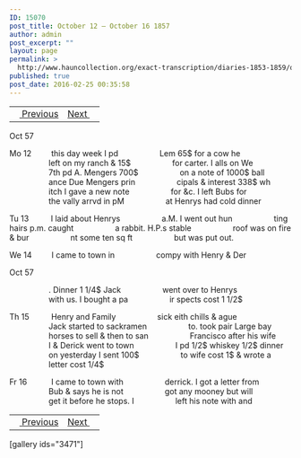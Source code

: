 ```yaml
---
ID: 15070
post_title: October 12 – October 16 1857
author: admin
post_excerpt: ""
layout: page
permalink: >
  http://www.hauncollection.org/exact-transcription/diaries-1853-1859/october-12-october-16-1857/
published: true
post_date: 2016-02-25 00:35:58
---
```

<table style="width: 100%;" align="center">
<tbody>
<tr>
<td><a href="http://www.hauncollection.org/version-2/diaries-1853-1859/october-5-october-11-1857/"><img src="https://lh3.googleusercontent.com/-EFJpxxNiPNw/VqgtWBCZrMI/AAAAAAAAAFU/WfY4lPFWWkg/s800-Ic42/Soeb-Plain-Arrows-8-10px.png" alt="" width="10" height="10" /> Previous</a></td>
<td style="text-align: right;"><a href="http://www.hauncollection.org/version-2/diaries-1853-1859/october-16-october-21-1857/">Next <img src="https://lh3.googleusercontent.com/-67k0cYlpXHw/VqgtWKz1MXI/AAAAAAAAAFU/k9PW_Piyurk/s800-Ic42/Soeb-Plain-Arrows-5-10px.png" alt="" width="10" height="10" /></a></td>
</tr>
</tbody>
</table>
Oct 57

Mo 12         this day week I pd
<span style="margin-left: 70px;">Lem 65$ for a cow he
<span style="margin-left: 70px;">left on my ranch &amp; 15$
<span style="margin-left: 70px;">for carter. I alls on We
<span style="margin-left: 70px;">7th pd A. Mengers 700$
<span style="margin-left: 70px;">on a note of 1000$ ball
<span style="margin-left: 70px;">ance Due Mengers prin
<span style="margin-left: 70px;">cipals &amp; interest 338$ wh
<span style="margin-left: 70px;">itch I gave a new note
<span style="margin-left: 70px;">for &amp;c. I left Bubs for
<span style="margin-left: 70px;">the vally arrvd in pM
<span style="margin-left: 70px;">at Henrys had cold dinner</span></span></span></span></span></span></span></span></span></span></span>

Tu 13          I laid about Henrys
<span style="margin-left: 70px;">a.M. I went out hun
<span style="margin-left: 70px;">ting hairs p.m. caught
<span style="margin-left: 70px;">a rabbit. H.P.s stable
<span style="margin-left: 70px;">roof was on fire &amp; bur
<span style="margin-left: 70px;">nt some ten sq ft
<span style="margin-left: 70px;">but was put out.</span></span></span></span></span></span>

We 14         I came to town in
<span style="margin-left: 70px;">compy with Henry &amp; Der</span>

Oct 57

<span style="margin-left: 70px;">. Dinner 1 1/4$ Jack
<span style="margin-left: 70px;">went over to Henrys
<span style="margin-left: 70px;">with us. I bought a pa
<span style="margin-left: 70px;">ir spects cost 1 1/2$</span></span></span></span>

Th 15          Henry and Family
<span style="margin-left: 70px;">sick eith chills &amp; ague
<span style="margin-left: 70px;">Jack started to sackramen
<span style="margin-left: 70px;">to. took pair Large bay
<span style="margin-left: 70px;">horses to sell &amp; then to san
<span style="margin-left: 70px;">Francisco after his wife
<span style="margin-left: 70px;">I &amp; Derick went to town
<span style="margin-left: 70px;">I pd 1/2$ whiskey 1/2$ dinner
<span style="margin-left: 70px;">on yesterday I sent 100$
<span style="margin-left: 70px;">to wife cost 1$ &amp; wrote a
<span style="margin-left: 70px;">letter cost 1/4$</span></span></span></span></span></span></span></span></span></span>

Fr 16           I came to town with
<span style="margin-left: 70px;">derrick. I got a letter from
<span style="margin-left: 70px;">Bub &amp; says he is not
<span style="margin-left: 70px;">got any mooney but will
<span style="margin-left: 70px;">get it before he stops. I
<span style="margin-left: 70px;">left his note with and</span></span></span></span></span>
<table style="width: 100%;" align="center">
<tbody>
<tr>
<td><a href="http://www.hauncollection.org/version-2/diaries-1853-1859/october-5-october-11-1857/"><img src="https://lh3.googleusercontent.com/-EFJpxxNiPNw/VqgtWBCZrMI/AAAAAAAAAFU/WfY4lPFWWkg/s800-Ic42/Soeb-Plain-Arrows-8-10px.png" alt="" width="10" height="10" /> Previous</a></td>
<td style="text-align: right;"><a href="http://www.hauncollection.org/version-2/diaries-1853-1859/october-16-october-21-1857/">Next <img src="https://lh3.googleusercontent.com/-67k0cYlpXHw/VqgtWKz1MXI/AAAAAAAAAFU/k9PW_Piyurk/s800-Ic42/Soeb-Plain-Arrows-5-10px.png" alt="" width="10" height="10" /></a></td>
</tr>
</tbody>
</table>
[gallery ids="3471"]

&nbsp;